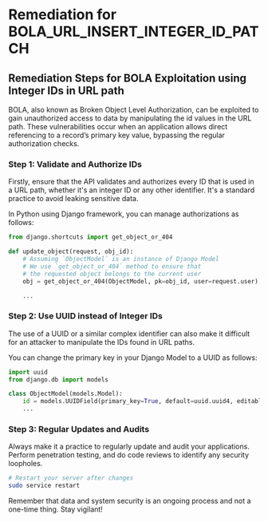 # Remediation for BOLA_URL_INSERT_INTEGER_ID_PATCH

## Remediation Steps for BOLA Exploitation using Integer IDs in URL path

BOLA, also known as Broken Object Level Authorization, can be exploited to gain unauthorized access to data by manipulating the id values in the URL path. These vulnerabilities occur when an application allows direct referencing to a record’s primary key value, bypassing the regular authorization checks.

### Step 1: Validate and Authorize IDs
Firstly, ensure that the API validates and authorizes every ID that is used in a URL path, whether it's an integer ID or any other identifier. It's a standard practice to avoid leaking sensitive data.

In Python using Django framework, you can manage authorizations as follows:

```python
from django.shortcuts import get_object_or_404

def update_object(request, obj_id):
    # Assuming `ObjectModel` is an instance of Django Model
    # We use `get_object_or_404` method to ensure that 
    # the requested object belongs to the current user
    obj = get_object_or_404(ObjectModel, pk=obj_id, user=request.user)

    ...
```

### Step 2: Use UUID instead of Integer IDs
The use of a UUID or a similar complex identifier can also make it difficult for an attacker to manipulate the IDs found in URL paths. 

You can change the primary key in your Django Model to a UUID as follows:

```python
import uuid
from django.db import models

class ObjectModel(models.Model):
    id = models.UUIDField(primary_key=True, default=uuid.uuid4, editable=False)
    ...
```

### Step 3: Regular Updates and Audits
Always make it a practice to regularly update and audit your applications. Perform penetration testing, and do code reviews to identify any security loopholes.

```bash
# Restart your server after changes
sudo service restart
```

Remember that data and system security is an ongoing process and not a one-time thing. Stay vigilant!